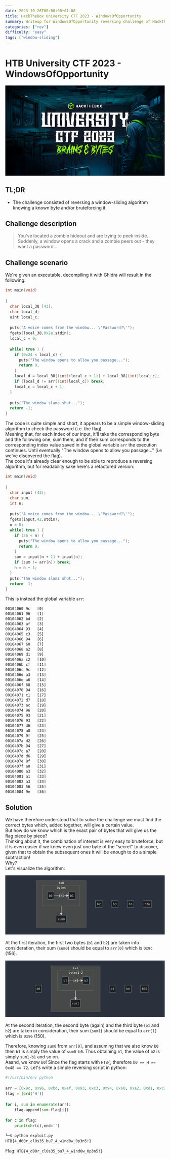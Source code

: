 ```yaml
---
date: 2023-10-26T00:00:00+01:00
title: HackTheBox University CTF 2023 - WindowsOfOpportunity
summary: Writeup for WindowsOfOpportunity reversing challenge of HackTheBox University CTF 2023.
categories: ["rev"]
difficulty: "easy"
tags: ["window-sliding"]
---
```


# HTB University CTF 2023 - WindowsOfOpportunity

<img src="./img/unictf_banner.jpg" alt="WindowsOfOpportunity" width="auto"/>

## TL;DR

* The challenge consisted of reversing a window-sliding algorithm knowing a known byte and/or bruteforcing it.

## Challenge description

> You've located a zombie hideout and are trying to peek inside. Suddenly, a window opens a crack and a zombie peers out - they want a password...

## Challenge scenario

We're given an executable, decompiling it with Ghidra will result in the following:

```c
int main(void)

{
  char local_38 [43];
  char local_d;
  uint local_c;
  
  puts("A voice comes from the window... \'Password?\'");
  fgets(local_38,0x2a,stdin);
  local_c = 0;
  
  while( true ) {
    if (0x24 < local_c) {
      puts("The window opens to allow you passage...");
      return 0;
    }
    local_d = local_38[(int)(local_c + 1)] + local_38[(int)local_c];
    if (local_d != arr[(int)local_c]) break;
    local_c = local_c + 1;
  }

  puts("The window slams shut...");
  return -1;
}
```

The code is quite simple and short, it appears to be a simple window-sliding algorithm to check the password (i.e. the flag).  
Meaning that, for each index of our input, it'll take the corresponding byte and the following one, sum them, and if their sum corresponds to the corresponding index value saved in the global variable `arr` the execution continues. Until eventually "The window opens to allow you passage..." (i.e we've discovered the flag).\
The code it's already clear enough to be able to reproduce a reversing algorithm, but for readability sake here's a refactored version:

```c
int main(void)

{
  char input [43];
  char sum;
  int n;
  
  puts("A voice comes from the window... \'Password?\'");
  fgets(input,42,stdin);
  n = 0;
  while( true ) {
    if (36 < n) {
      puts("The window opens to allow you passage...");
      return 0;
    }
    sum = input[n + 1] + input[n];
    if (sum != arr[n]) break;
    n = n + 1;
  }
  puts("The window slams shut...");
  return -1;
}
```

This is instead the global variable `arr`:

```
00104060 9c   [0]
00104061 96   [1]
00104062 bd   [2]
00104063 af   [3]
00104064 93   [4]
00104065 c3   [5]
00104066 94   [6]
00104067 60   [7]
00104068 a2   [8]
00104069 d1   [9]
0010406a c2   [10]
0010406b cf   [11]
0010406c 9c   [12]
0010406d a3   [13]
0010406e a6   [14]
0010406f 68   [15]
00104070 94   [16]
00104071 c1   [17]
00104072 d7   [18]
00104073 ac   [19]
00104074 96   [20]
00104075 93   [21]
00104076 93   [22]
00104077 d6   [23]
00104078 a8   [24]
00104079 9f   [25]
0010407a d2   [26]
0010407b 94   [27]
0010407c a7   [28]
0010407d d6   [29]
0010407e 8f   [30]
0010407f a0   [31]
00104080 a3   [32]
00104081 a1   [33]
00104082 a3   [34]
00104083 56   [35]
00104084 9e   [36]
```

## Solution

We have therefore understood that to solve the challenge we must find the correct bytes which, added together, will give a certain value.\
But how do we know which is the exact pair of bytes that will give us the flag piece by piece?\
Thinking about it, the combination of interest is very easy to bruteforce, but it is even easier if we knew even just one byte of the "secret" to discover, given that to obtain the subsequent ones it will be enough to do a simple subtraction!\
Why?\
Let's visualize the algorithm:

![](./img/first_iteration.png)

At the first iteration, the first two bytes (`b1` and `b2`) are taken into consideration, their sum (`sum0`) should be equal to `arr[0]` which is `0x9c` (156).

![](./img/second_iteration.png)

At the second iteration, the second byte (again) and the third byte (`b1` and `b2`) are taken in consideration, their sum (`sum1`) should be equal to `arr[1]` which is `0x96` (150).

Therefore, knowing `sum0` from `arr[0]`, and assuming that we also know `b0` then `b1` is simply the value of `sum0-b0`. Thus obtaining `b1`, the value of `b2` is simply `sum1-b1` and so on.\
Aaand, we know `b0`! Since the flag starts with `HTB{`, therefore `b0 == H == 0x48 == 72`. Let's write a simple reversing script in python:

```python
#!/usr/bin/env python

arr = [0x9c, 0x96, 0xbd, 0xaf, 0x93, 0xc3, 0x94, 0x60, 0xa2, 0xd1, 0xc2, 0xcf, 0x9c, 0xa3, 0xa6, 0x68, 0x94, 0xc1, 0xd7, 0xac, 0x96, 0x93, 0x93, 0xd6, 0xa8, 0x9f, 0xd2, 0x94, 0xa7, 0xd6, 0x8f, 0xa0, 0xa3, 0xa1, 0xa3, 0x56, 0x9e]
flag = [ord('H')]

for i, sum in enumerate(arr):
    flag.append(sum-flag[i])

for c in flag:
	print(chr(c),end='')
```

```sh
└─$ python exploit.py
HTB{4_d00r_cl0s35_bu7_4_w1nd0w_0p3n5!} 
```

Flag: `HTB{4_d00r_cl0s35_bu7_4_w1nd0w_0p3n5!}`
